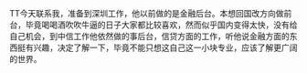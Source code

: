 TT今天联系我，准备到深圳工作，他以前做的是金融后台。本想回国改方向做前台，毕竟喝喝酒吹吹牛逼的日子大家都比较喜欢，然而似乎国内变得太快，没有给自己机会，到中信工作他依然做的事后台，信贷方面的工作，听他说金融方面的东西挺有兴趣，决定了解一下，毕竟不能只想这自己这一小块专业，应该了解更广阔的世界。
